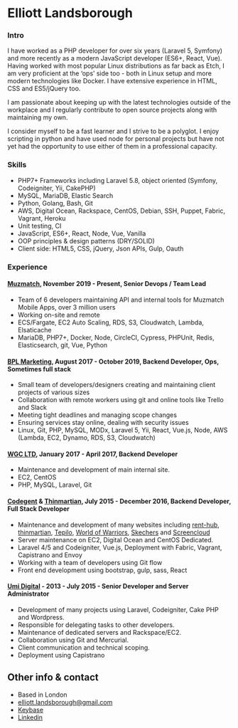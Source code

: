 # Elliott Landsborough

### Intro

I have worked as a PHP developer for over six years (Laravel 5, Symfony) and more recently as a modern JavaScript developer (ES6+, React, Vue). Having worked with most popular Linux distributions as far back as Etch, I am very proficient at the ‘ops’ side too - both in Linux setup and more modern technologies like Docker. I have extensive experience in HTML, CSS and ES5/jQuery too.

I am passionate about keeping up with the latest technologies outside of the workplace and I regularly contribute to open source projects along with maintaining my own.

I consider myself to be a fast learner and I strive to be a polyglot. I enjoy scripting in python and have used node for personal projects but have not yet had the opportunity to use either of them in a professional capacity.

### Skills
 - PHP7+ Frameworks including Laravel 5.8, object oriented (Symfony, Codeigniter, Yii, CakePHP)
 - MySQL, MariaDB, Elastic Search
 - Python, Golang, Bash, Git
 - AWS, Digital Ocean, Rackspace, CentOS, Debian, SSH, Puppet, Fabric, Vagrant, Heroku
 - Unit testing, CI
 - JavaScript, ES6+, React, Node, Vue, Vanilla
 - OOP principles & design patterns (DRY/SOLID)
 - Client side: HTML5, CSS, jQuery, Json APIs, Gulp, Oauth

### Experience

#### [Muzmatch](https://muzmatch.com), November 2019 - Present, Senior Devops / Team Lead

 - Team of 6 developers maintaining API and internal tools for Muzmatch Mobile Apps, over 3 million users
 - Working on-site and remote
 - ECS/Fargate, EC2 Auto Scaling, RDS, S3, Cloudwatch, Lambda, Elsaticache
 - MariaDB, PHP7+, Docker, Node, CircleCI, Cypress, PHPUnit, Redis, Elasticsearch, git, Vue, Python

#### [BPL Marketing](http://www.bplmarketing.com), August 2017 - October 2019, Backend Developer, Ops, Sometimes full stack

 - Small team of developers/designers creating and maintaining client projects of various sizes
 - Collaboration with remote workers using git and online tools like Trello and Slack
 - Meeting tight deadlines and managing scope changes
 - Ensuring services stay online, dealing with security issues
 - Linux, Git, PHP, MySQL, MODx, Laravel 5, Yii, React, Vue.js, Node, AWS (Lambda, EC2, Dynamo, RDS, S3, Cloudwatch)

#### [WGC LTD](https://wgc.ltd.uk), January 2017 - April 2017, Backend Developer

 - Maintenance and development of main internal site.
 - EC2, CentOS
 - PHP, MySQL, Laravel, Git

#### [Codegent](http://www.codegent.com) & [Thinmartian](https://www.thinmartian.com/), July 2015 - December 2016, Backend Developer, Full Stack Developer

 - Maintenance and development of many websites including [rent-hub](https://rent-hub.co.uk), [thinmartian](https://www.thinmartian.com), [Tepilo](https://www.tepilo.com), [World of Warriors](https://www.worldofwarriors.com), [Skechers](https://www.skechers.com/en-gb) and [Screencloud](https://screen.cloud/)
 - Server maintenance on EC2, Digital Ocean and CentOS Dedicated.
 - Laravel 4/5 and Codeigniter, Vue.js, Deployment with Fabric, Vagrant, Capistrano and Envoy
 - Working with a team of developers using Git flow
 - Front end development using bootstrap, gulp, sass, React

#### [Umi Digital](https://umidigital.co.uk) - 2013 - July 2015 - Senior Developer and Server Administrator

 - Development of many projects using Laravel, Codeigniter, Cake PHP and Wordpress.
 - Responsible for delegating tasks to other developers.
 - Maintenance of dedicated servers and Rackspace/EC2.
 - Collaboration using Git and Mercurial.
 - Client communication and technical scoping.
 - Deployment using Capistrano

## Other info & contact

 - Based in London
 - [elliott.landsborough@gmail.com](mailto:elliott.landsborough@gmail.com)
 - [Keybase](https://keybase.io/elliottlan)
 - [Linkedin](https://www.linkedin.com/in/elliottlandsborough)
